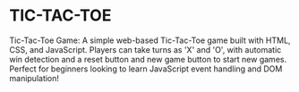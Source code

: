 # TIC-TAC-TOE
Tic-Tac-Toe Game: A simple web-based Tic-Tac-Toe game built with HTML, CSS, and JavaScript. Players can take turns as 'X' and 'O', with automatic win detection and a reset button and new game button to start new games. Perfect for beginners looking to learn JavaScript event handling and DOM manipulation!
